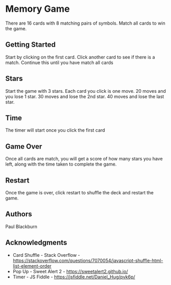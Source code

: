 # Memory Game

There are 16 cards with 8 matching pairs of symbols. Match all cards to win the game.

## Getting Started

Start by clicking on the first card. Click another card to see if there is a match. Continue this until you have match all cards

## Stars

Start the game with 3 stars. Each card you click is one move. 20 moves and you lose 1 star. 30 moves and lose the 2nd star. 40 moves and lose the last star. 

## Time

The timer will start once you click the first card

## Game Over

Once all cards are match, you will get a score of how many stars you have left, along with the time taken to complete the game.

## Restart

Once the game is over, click restart to shuffle the deck and restart the game.

## Authors

Paul Blackburn

## Acknowledgments

* Card Shuffle - Stack Overflow - https://stackoverflow.com/questions/7070054/javascript-shuffle-html-list-element-order
* Pop Up - Sweet Alert 2 - https://sweetalert2.github.io/
* Timer - JS Fiddle - https://jsfiddle.net/Daniel_Hug/pvk6p/ 

